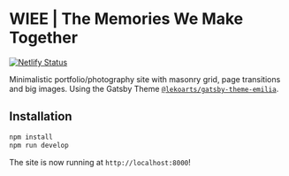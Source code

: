 # WIEE | The Memories We Make Together

[![Netlify Status](https://api.netlify.com/api/v1/badges/3172614c-e99b-400a-8a41-5e0b9e67f3b8/deploy-status)](https://app.netlify.com/sites/wiee/deploys)

Minimalistic portfolio/photography site with masonry grid, page transitions and big images. Using the Gatsby Theme [`@lekoarts/gatsby-theme-emilia`](https://github.com/LekoArts/gatsby-themes/tree/main/themes/gatsby-theme-emilia).

## Installation

```sh
npm install
npm run develop
```

The site is now running at `http://localhost:8000`!
